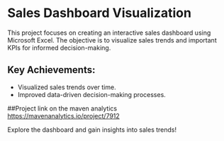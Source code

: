 # Sales Dashboard Visualization

This project focuses on creating an interactive sales dashboard using Microsoft Excel. The objective is to visualize sales trends and important KPIs for informed decision-making.

## Key Achievements:
- Visualized sales trends over time.
- Improved data-driven decision-making processes.

##Project link on the maven analytics
https://mavenanalytics.io/project/7912

Explore the dashboard and gain insights into sales trends!

